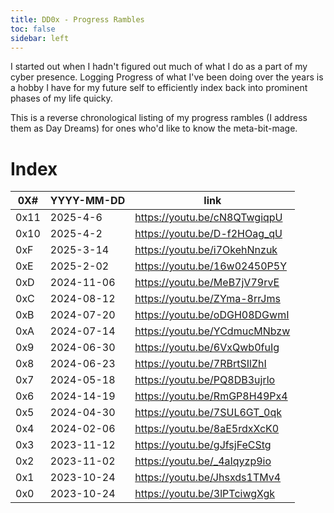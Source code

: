 ```yaml
---
title: DD0x - Progress Rambles
toc: false
sidebar: left
---
```


I started out when I hadn't figured out much of what I do as a part of my cyber presence. Logging Progress of what I've been doing over the years is a hobby I have for my future self to efficiently index back into prominent phases of my life quicky.  

This is a reverse chronological listing of my progress rambles (I address them as Day Dreams) for ones who'd like to know the meta-bit-mage.

# Index

| 0X#  | YYYY-MM-DD | link                         |
|------|------------|------------------------------|
| 0x11 | 2025-4-6   | https://youtu.be/cN8QTwgiqpU |
| 0x10 | 2025-4-2   | https://youtu.be/D-f2HOag_qU |
| 0xF  | 2025-3-14  | https://youtu.be/i7OkehNnzuk |
| 0xE  | 2025-2-02  | https://youtu.be/16w02450P5Y |
| 0xD  | 2024-11-06 | https://youtu.be/MeB7jV79rvE |
| 0xC  | 2024-08-12 | https://youtu.be/ZYma-8rrJms |
| 0xB  | 2024-07-20 | https://youtu.be/oDGH08DGwmI |
| 0xA  | 2024-07-14 | https://youtu.be/YCdmucMNbzw |
| 0x9  | 2024-06-30 | https://youtu.be/6VxQwb0fuIg |
| 0x8  | 2024-06-23 | https://youtu.be/7RBrtSIlZhI |
| 0x7  | 2024-05-18 | https://youtu.be/PQ8DB3ujrlo |
| 0x6  | 2024-14-19 | https://youtu.be/RmGP8H49Px4 |
| 0x5  | 2024-04-30 | https://youtu.be/7SUL6GT_0qk |
| 0x4  | 2024-02-06 | https://youtu.be/8aE5rdxXcK0 |
| 0x3  | 2023-11-12 | https://youtu.be/gJfsjFeCStg |
| 0x2  | 2023-11-02 | https://youtu.be/_4aIqyzp9io |
| 0x1  | 2023-10-24 | https://youtu.be/Jhsxds1TMv4 |
| 0x0  | 2023-10-24 | https://youtu.be/3lPTciwgXgk |


